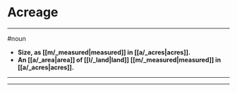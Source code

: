 # Acreage
---
#noun
- **Size, as [[m/_measured|measured]] in [[a/_acres|acres]].**
- **An [[a/_area|area]] of [[l/_land|land]] [[m/_measured|measured]] in [[a/_acres|acres]].**
---
---
